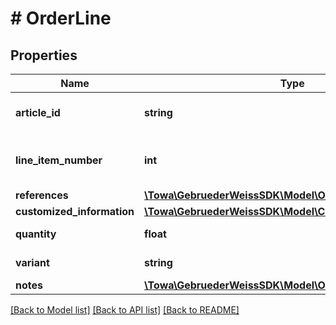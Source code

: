 # # OrderLine

## Properties

Name | Type | Description | Notes
------------ | ------------- | ------------- | -------------
**article_id** | **string** | article identification number | [optional]
**line_item_number** | **int** | unique customer line item number |
**references** | [**\Towa\GebruederWeissSDK\Model\OrderLineReference[]**](OrderLineReference.md) |  | [optional]
**customized_information** | [**\Towa\GebruederWeissSDK\Model\CustomizedInformation[]**](CustomizedInformation.md) |  | [optional]
**quantity** | **float** | quantity of article | [optional]
**variant** | **string** | article variant | [optional]
**notes** | [**\Towa\GebruederWeissSDK\Model\OrderLineNote[]**](OrderLineNote.md) |  | [optional]

[[Back to Model list]](../../README.md#models) [[Back to API list]](../../README.md#endpoints) [[Back to README]](../../README.md)
